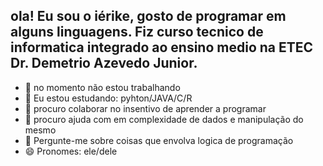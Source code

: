 ## ola! Eu sou o iérike, gosto de programar em alguns linguagens. Fiz curso tecnico de informatica integrado ao ensino medio na ETEC Dr. Demetrio Azevedo Junior.

- 🔭 no momento não estou trabalhando
- 🌱 Eu estou estudando: pyhton/JAVA/C/R
- 👯 procuro colaborar no insentivo de aprender a programar 
- 🤔 procuro ajuda com em complexidade de dados e manipulação do mesmo 
- 💬 Pergunte-me sobre coisas que envolva logica de programação
- 😄 Pronomes: ele/dele
